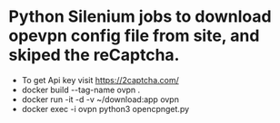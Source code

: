  # Python Silenium jobs to download opevpn config file from site, and skiped the reCaptcha.
 * To get Api key visit https://2captcha.com/
 * docker build --tag-name ovpn . 
 * docker run -it -d -v ~/download:app ovpn 
 * docker exec -i ovpn  python3 opencpnget.py 

